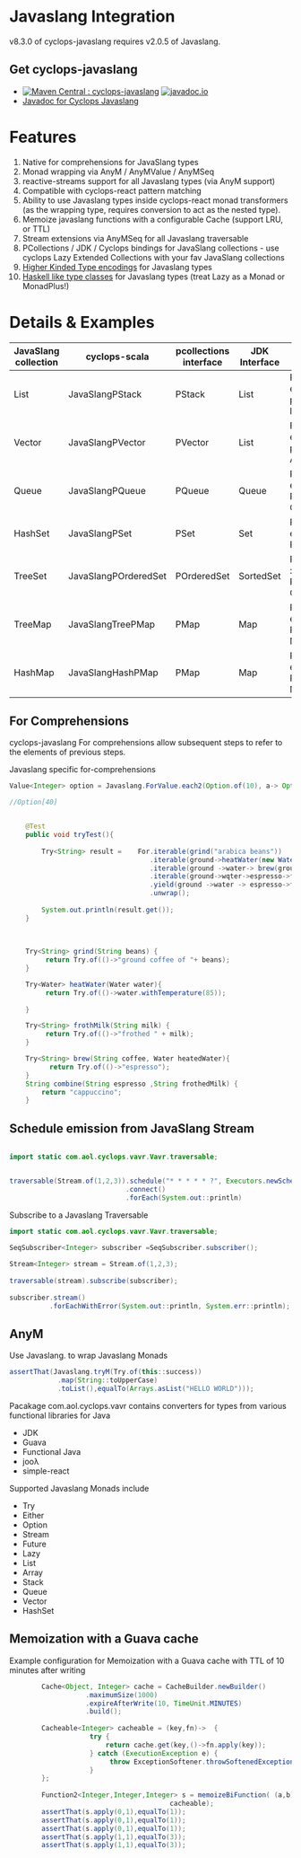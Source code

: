 # Javaslang Integration

v8.3.0 of cyclops-javaslang requires v2.0.5 of Javaslang.

## Get cyclops-javaslang


* [![Maven Central : cyclops-javaslang](https://maven-badges.herokuapp.com/maven-central/com.aol.cyclops/cyclops-javaslang/badge.svg)](https://maven-badges.herokuapp.com/maven-central/com.aol.cyclops/cyclops-javaslang)   [![javadoc.io](https://javadocio-badges.herokuapp.com/com.aol.cyclops/cyclops-javaslang/badge.svg)](https://javadocio-badges.herokuapp.com/com.aol.cyclops/cyclops-javaslang)
* [Javadoc for Cyclops Javaslang](http://www.javadoc.io/doc/com.aol.cyclops/cyclops-javaslang/)

# Features

1. Native for comprehensions for JavaSlang types
2. Monad wrapping via AnyM / AnyMValue / AnyMSeq
3. reactive-streams support for all Javaslang types (via AnyM support)
4. Compatible with cyclops-react pattern matching
5. Ability to use Javaslang types inside cyclops-react monad transformers (as the wrapping type, requires conversion to act as the nested type).
6. Memoize javaslang functions with a configurable Cache (support LRU, or TTL)
7. Stream extensions via AnyMSeq for all Javaslang traversable
10. PCollections / JDK / Cyclops bindings for JavaSlang collections - use cyclops Lazy Extended Collections with your fav JavaSlang collections
8. [Higher Kinded Type encodings](https://github.com/aol/cyclops/tree/master/cyclops-javaslang/src/main/java/com/aol/cyclops/javaslang/hkt) for Javaslang types
9. [Haskell like type classes](https://github.com/aol/cyclops/tree/master/cyclops-javaslang/src/main/java/com/aol/cyclops/javaslang/hkt/typeclasses/instances) for Javaslang types (treat Lazy as a Monad or MonadPlus!)



# Details & Examples

|  JavaSlang collection | cyclops-scala   | pcollections interface   | JDK Interface  | Description  |
|---|---|---|---|---|
| List   | JavaSlangPStack   | PStack  | List  | PStackX  : extended persistent linkedlist |
|  Vector | JavaSlangPVector  | PVector   | List   | PVectorX : extended persistent ArrayList   |
|  Queue | JavaSlangPQueue  | PQueue  | Queue  | PQueueX : extended Persistent Queue  |
|  HashSet | JavaSlangPSet  | PSet  | Set  | PSetX : extended Persistent Set  |
|  TreeSet | JavaSlangPOrderedSet  | POrderedSet  | SortedSet  | POrderedSetX : extended Persistent Ordered Set  |
|  TreeMap | JavaSlangTreePMap  | PMap  | Map | PMapX : extended Persistent Map  |
|  HashMap | JavaSlangHashPMap  | PMap  | Map | PMapX : extended Persistent Map  |


## For Comprehensions

cyclops-javaslang For comprehensions allow subsequent steps to refer to the elements of previous steps.

Javaslang specific for-comprehensions

```java
Value<Integer> option = Javaslang.ForValue.each2(Option.of(10), a-> Option.<Integer>of(a+20), (a,b)->a+b)

//Option[40]
```

```java

  	@Test
	public void tryTest(){
		
		Try<String> result = 	For.iterable(grind("arabica beans"))
							  	   .iterable(ground->heatWater(new Water(25)))
							  	   .iterable(ground ->water-> brew(ground,water))
							  	   .iterable(ground->wqter->espresso->frothMilk("milk"))
							  	   .yield(ground ->water -> espresso->foam-> combine(espresso,foam))
							  	   .unwrap();
		
		System.out.println(result.get());
	}
	
	
	
	Try<String> grind(String beans) {
		 return Try.of(()->"ground coffee of "+ beans);
	}

	Try<Water> heatWater(Water water){
		 return Try.of(()->water.withTemperature(85));
		  
	}

	Try<String> frothMilk(String milk) {
		 return Try.of(()->"frothed " + milk);
	}

	Try<String>	brew(String coffee, Water heatedWater){
		  return Try.of(()->"espresso");
	}
	String combine(String espresso ,String frothedMilk) {
		return "cappuccino";
	}
```
## Schedule emission from  JavaSlang Stream

```java

import static com.aol.cyclops.vavr.Vavr.traversable;


traversable(Stream.of(1,2,3)).schedule("* * * * * ?", Executors.newScheduledThreadPool(1))
							 .connect()
							 .forEach(System.out::println)
```

Subscribe to a Javaslang Traversable

```java	
import static com.aol.cyclops.vavr.Vavr.traversable;

SeqSubscriber<Integer> subscriber =SeqSubscriber.subscriber();
		
Stream<Integer> stream = Stream.of(1,2,3);
		
traversable(stream).subscribe(subscriber);
		
subscriber.stream()
	 	  .forEachWithError(System.out::println, System.err::println);
```
## AnyM

Use Javaslang.<type> to wrap Javaslang Monads

```java	
assertThat(Javaslang.tryM(Try.of(this::success))
			.map(String::toUpperCase)
			.toList(),equalTo(Arrays.asList("HELLO WORLD")));
```



Pacakage com.aol.cyclops.vavr contains converters for types from various functional libraries for Java

* JDK
* Guava
* Functional Java
* jooλ
* simple-react

Supported Javaslang Monads include

* Try
* Either
* Option
* Stream
* Future
* Lazy
* List
* Array
* Stack
* Queue
* Vector
* HashSet




## Memoization with a Guava cache

Example configuration for Memoization with a Guava cache with TTL of 10 minutes after writing

```java
		Cache<Object, Integer> cache = CacheBuilder.newBuilder()
			       .maximumSize(1000)
			       .expireAfterWrite(10, TimeUnit.MINUTES)
			       .build();
	
		Cacheable<Integer> cacheable = (key,fn)->  { 
					try {
						return cache.get(key,()->fn.apply(key));
					} catch (ExecutionException e) {
						 throw ExceptionSoftener.throwSoftenedException(e);
					}
		};
		
		Function2<Integer,Integer,Integer> s = memoizeBiFunction( (a,b)->a + ++called,
										cacheable);
		assertThat(s.apply(0,1),equalTo(1));
		assertThat(s.apply(0,1),equalTo(1));
		assertThat(s.apply(0,1),equalTo(1));
		assertThat(s.apply(1,1),equalTo(3));
		assertThat(s.apply(1,1),equalTo(3));
```





